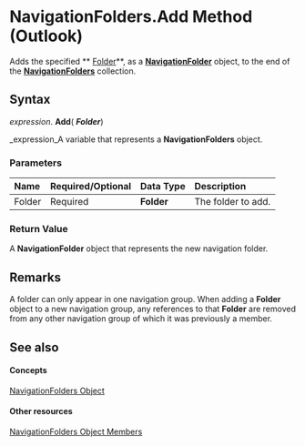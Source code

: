 
# NavigationFolders.Add Method (Outlook)

Adds the specified  ** [Folder](3cf6cda8-6d70-666e-2643-9d9c5b9cacfc.md)**, as a  **[NavigationFolder](c8d7aabb-58ba-df5e-ccdc-06f73db7726c.md)** object, to the end of the **[NavigationFolders](ecff93b8-0c3f-5f31-5b61-c46d2622d2af.md)** collection.


## Syntax

 _expression_. **Add**( **_Folder_**)

 _expression_A variable that represents a  **NavigationFolders** object.


### Parameters



|**Name**|**Required/Optional**|**Data Type**|**Description**|
|:-----|:-----|:-----|:-----|
|Folder|Required| **Folder**|The folder to add.|

### Return Value

A  **NavigationFolder** object that represents the new navigation folder.


## Remarks

A folder can only appear in one navigation group. When adding a  **Folder** object to a new navigation group, any references to that **Folder** are removed from any other navigation group of which it was previously a member.


## See also


#### Concepts


 [NavigationFolders Object](ecff93b8-0c3f-5f31-5b61-c46d2622d2af.md)
#### Other resources


 [NavigationFolders Object Members](b2db3d9f-86bb-41d7-6be2-facd16bf8b60.md)
